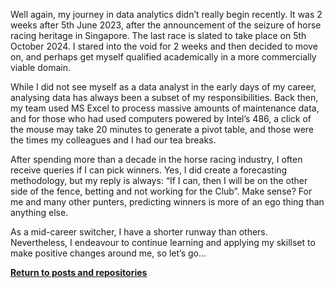 Well again, my journey in data analytics didn’t really begin recently. It was 2 weeks after 5th June 2023, after the announcement of the seizure of horse racing heritage in Singapore. The last race is slated to take place on 5th October 2024. I stared into the void for 2 weeks and then decided to move on, and perhaps get myself qualified academically in a more commercially viable domain.

While I did not see myself as a data analyst in the early days of my career, analysing data has always been a subset of my responsibilities. Back then, my team used MS Excel to process massive amounts of maintenance data, and for those who had used computers powered by Intel’s 486, a click of the mouse may take 20 minutes to generate a pivot table, and those were the times my colleagues and I had our tea breaks.

After spending more than a decade in the horse racing industry, I often receive queries if I can pick winners. Yes, I did create a forecasting methodology, but my reply is always: “If I can, then I will be on the other side of the fence, betting and not working for the Club”. Make sense? For me and many other punters, predicting winners is more of an ego thing than anything else.

As a mid-career switcher, I have a shorter runway than others. Nevertheless, I endeavour to continue learning and applying my skillset to make positive changes around me, so let’s go…

<a style="font-weight:bold" href="https://KenYeoKP.github.io">Return to posts and repositories</a>
